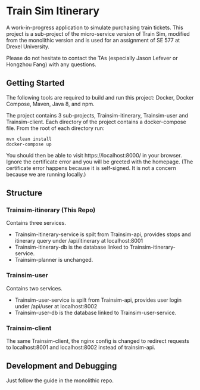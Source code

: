 # Train Sim Itinerary

A work-in-progress application to simulate purchasing train tickets. This project is a sub-project of the micro-service version of Train Sim, modified from the monolithic version and is used for an assignment of SE 577 at Drexel University.

Please do not hesitate to contact the TAs (especially Jason Lefever or Hongzhou Fang) with any questions.

## Getting Started
The following tools are required to build and run this project: Docker, Docker Compose, Maven, Java 8, and npm.

The project contains 3 sub-projects, Trainsim-itinerary, Trainsim-user and Trainsim-client. Each directory of the project contains a docker-compose file. From the root of each directory run:

```
mvn clean install
docker-compose up
```

You should then be able to visit https://localhost:8000/ in your browser. Ignore the certificate error and you will be greeted with the homepage. (The certificate error happens because it is self-signed. It is not a concern because we are running locally.)

## Structure

### Trainsim-itinerary (This Repo)
Contains three services. 
- Trainsim-itinerary-service is spilt from Trainsim-api, provides stops and itinerary query under /api/itinerary at localhost:8001
- Trainsim-itinerary-db is the database linked to Trainsim-itinerary-service.
- Trainsim-planner is unchanged.

### Trainsim-user
Contains two services. 
- Trainsim-user-service is spilt from Trainsim-api, provides user login under /api/user at localhost:8002
- Trainsim-user-db is the database linked to Trainsim-user-service.

### Trainsim-client
The same Trainsim-client, the nginx config is changed to redirect requests to localhost:8001 and localhost:8002 instead of trainsim-api.

## Development and Debugging
Just follow the guide in the monolithic repo.



